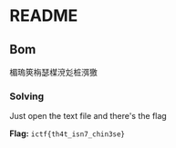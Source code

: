 # README

## Bom

楣瑦筴栴瑟楳渷彣桩渳獥

### Solving

Just open the text file and there's the flag

**Flag:** `ictf{th4t_isn7_chin3se}`
